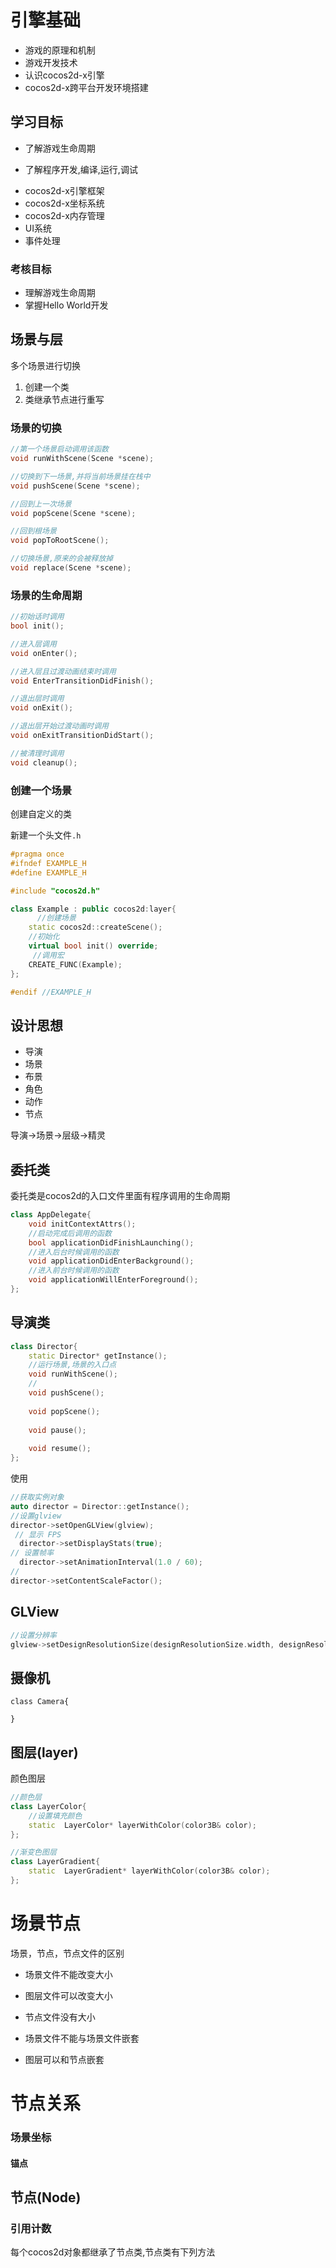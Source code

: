 # 引擎基础

+ 游戏的原理和机制
+ 游戏开发技术
+ 认识cocos2d-x引擎
+ cocos2d-x跨平台开发环境搭建

## 学习目标

- 了解游戏生命周期

- 了解程序开发,编译,运行,调试

+ cocos2d-x引擎框架
+ cocos2d-x坐标系统
+ cocos2d-x内存管理
+ UI系统
+ 事件处理

### 考核目标

+ 理解游戏生命周期
+ 掌握Hello World开发



## 场景与层

多个场景进行切换

1. 创建一个类
2. 类继承节点进行重写

### 场景的切换

```cpp
//第一个场景启动调用该函数
void runWithScene(Scene *scene);

//切换到下一场景,并将当前场景挂在栈中
void pushScene(Scene *scene);

//回到上一次场景
void popScene(Scene *scene);

//回到根场景
void popToRootScene();

//切换场景,原来的会被释放掉
void replace(Scene *scene);
```



### 场景的生命周期

```cpp
//初始话时调用
bool init();

//进入层调用
void onEnter();

//进入层且过渡动画结束时调用
void EnterTransitionDidFinish();

//退出层时调用
void onExit();

//退出层开始过渡动画时调用
void onExitTransitionDidStart();

//被清理时调用
void cleanup();
```



### 创建一个场景

创建自定义的类

新建一个头文件`.h`

```cpp
#pragma once 
#ifndef EXAMPLE_H
#define EXAMPLE_H

#include "cocos2d.h"

class Example : public cocos2d:layer{
      //创建场景
    static cocos2d::createScene();
    //初始化
    virtual bool init() override;
     //调用宏
    CREATE_FUNC(Example);
};

#endif //EXAMPLE_H
```



## 设计思想

+ 导演
+ 场景
+ 布景
+ 角色
+ 动作
+ 节点

导演->场景->层级->精灵

## 委托类

委托类是cocos2d的入口文件里面有程序调用的生命周期

```cpp
class AppDelegate{
    void initContextAttrs();
    //启动完成后调用的函数
    bool applicationDidFinishLaunching();
    //进入后台时候调用的函数
    void applicationDidEnterBackground();
    //进入前台时候调用的函数
    void applicationWillEnterForeground();
};
```





## 导演类

```cpp
class Director{
	static Director* getInstance();
	//运行场景,场景的入口点
	void runWithScene();
	//
	void pushScene();
	
	void popScene();
	
	void pause();
	
	void resume();
};

```

使用

```cpp
//获取实例对象
auto director = Director::getInstance();
//设置glview
director->setOpenGLView(glview);
 // 显示 FPS
  director->setDisplayStats(true);
// 设置帧率
  director->setAnimationInterval(1.0 / 60);
//
director->setContentScaleFactor();
```



## GLView

```cpp
//设置分辨率
glview->setDesignResolutionSize(designResolutionSize.width, designResolutionSize.height, ResolutionPolicy::NO_BORDER);
```

## 摄像机

```
class Camera{

}
```



## 图层(layer)

颜色图层

```cpp
//颜色层
class LayerColor{
	//设置填充颜色
	static  LayerColor* layerWithColor(color3B& color);
};

//渐变色图层
class LayerGradient{
    static  LayerGradient* layerWithColor(color3B& color);
};
```



# 场景节点

场景，节点，节点文件的区别

- 场景文件不能改变大小
- 图层文件可以改变大小
- 节点文件没有大小



- 场景文件不能与场景文件嵌套
- 图层可以和节点嵌套

# 节点关系

### 场景坐标

#### 锚点

## 节点(Node)

### 引用计数

每个cocos2d对象都继承了节点类,节点类有下列方法

